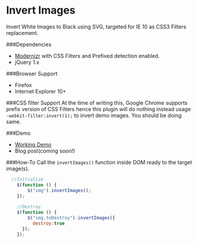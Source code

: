 Invert Images
===========

Invert White Images to Black using SVG, targeted for IE 10 as CSS3 Filters replacement.

###Dependencies
 - [Modernizr](http://modernizr.com/download/#-inlinesvg-svg-shiv-cssclasses-prefixes-css_filters) with CSS Filters and Prefixed  detection enabled.
 - jQuery 1.x

###Browser Support
- Firefox
- Internet Explorer 10+

###CSS filter Support
At the time of writing this, Google Chrome supports prefix version of CSS Filters hence this plugin will do nothing instead usage `-webkit-filter:invert(1);` to invert demo images. You should be doing same.


###Demo
 - [Working Demo](http://shekhardesigner.github.io/InvertImages/)
 - Blog post(coming soon!)

###How-To
Call the `invertImages()` function inside DOM ready to the target image(s).

```javascript
  //Initialize
	$(function () {
	    $("img").invertImages();
	});
	
	//Destroy
	$(function () {
	    $("img.toDestroy").invertImages({
	      destroy:true
      });
	});

